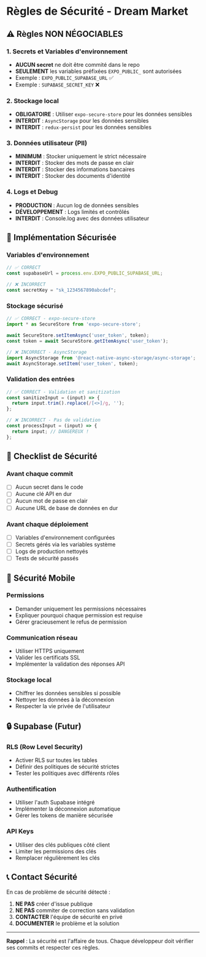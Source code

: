 # Règles de Sécurité - Dream Market

## ⚠️ Règles NON NÉGOCIABLES

### 1. Secrets et Variables d'environnement
- **AUCUN secret** ne doit être commité dans le repo
- **SEULEMENT** les variables préfixées `EXPO_PUBLIC_` sont autorisées
- Exemple : `EXPO_PUBLIC_SUPABASE_URL` ✅
- Exemple : `SUPABASE_SECRET_KEY` ❌

### 2. Stockage local
- **OBLIGATOIRE** : Utiliser `expo-secure-store` pour les données sensibles
- **INTERDIT** : `AsyncStorage` pour les données sensibles
- **INTERDIT** : `redux-persist` pour les données sensibles

### 3. Données utilisateur (PII)
- **MINIMUM** : Stocker uniquement le strict nécessaire
- **INTERDIT** : Stocker des mots de passe en clair
- **INTERDIT** : Stocker des informations bancaires
- **INTERDIT** : Stocker des documents d'identité

### 4. Logs et Debug
- **PRODUCTION** : Aucun log de données sensibles
- **DÉVELOPPEMENT** : Logs limités et contrôlés
- **INTERDIT** : Console.log avec des données utilisateur

## 🔐 Implémentation Sécurisée

### Variables d'environnement
```javascript
// ✅ CORRECT
const supabaseUrl = process.env.EXPO_PUBLIC_SUPABASE_URL;

// ❌ INCORRECT
const secretKey = "sk_1234567890abcdef";
```

### Stockage sécurisé
```javascript
// ✅ CORRECT - expo-secure-store
import * as SecureStore from 'expo-secure-store';

await SecureStore.setItemAsync('user_token', token);
const token = await SecureStore.getItemAsync('user_token');

// ❌ INCORRECT - AsyncStorage
import AsyncStorage from '@react-native-async-storage/async-storage';
await AsyncStorage.setItem('user_token', token);
```

### Validation des entrées
```javascript
// ✅ CORRECT - Validation et sanitization
const sanitizeInput = (input) => {
  return input.trim().replace(/[<>]/g, '');
};

// ❌ INCORRECT - Pas de validation
const processInput = (input) => {
  return input; // DANGEREUX !
};
```

## 🚨 Checklist de Sécurité

### Avant chaque commit
- [ ] Aucun secret dans le code
- [ ] Aucune clé API en dur
- [ ] Aucun mot de passe en clair
- [ ] Aucune URL de base de données en dur

### Avant chaque déploiement
- [ ] Variables d'environnement configurées
- [ ] Secrets gérés via les variables système
- [ ] Logs de production nettoyés
- [ ] Tests de sécurité passés

## 📱 Sécurité Mobile

### Permissions
- Demander uniquement les permissions nécessaires
- Expliquer pourquoi chaque permission est requise
- Gérer gracieusement le refus de permission

### Communication réseau
- Utiliser HTTPS uniquement
- Valider les certificats SSL
- Implémenter la validation des réponses API

### Stockage local
- Chiffrer les données sensibles si possible
- Nettoyer les données à la déconnexion
- Respecter la vie privée de l'utilisateur

## 🔒 Supabase (Futur)

### RLS (Row Level Security)
- Activer RLS sur toutes les tables
- Définir des politiques de sécurité strictes
- Tester les politiques avec différents rôles

### Authentification
- Utiliser l'auth Supabase intégré
- Implémenter la déconnexion automatique
- Gérer les tokens de manière sécurisée

### API Keys
- Utiliser des clés publiques côté client
- Limiter les permissions des clés
- Remplacer régulièrement les clés

## 📞 Contact Sécurité

En cas de problème de sécurité détecté :
1. **NE PAS** créer d'issue publique
2. **NE PAS** commiter de correction sans validation
3. **CONTACTER** l'équipe de sécurité en privé
4. **DOCUMENTER** le problème et la solution

---

**Rappel** : La sécurité est l'affaire de tous. Chaque développeur doit vérifier ses commits et respecter ces règles.






